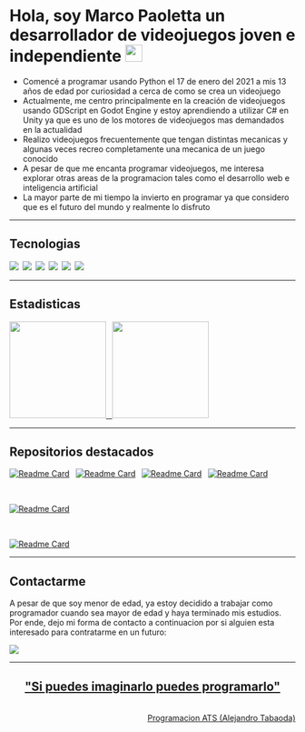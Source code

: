 # Hola, soy Marco Paoletta un desarrollador de videojuegos joven e independiente <img src="https://user-images.githubusercontent.com/1303154/88677602-1635ba80-d120-11ea-84d8-d263ba5fc3c0.gif" width="30px" height="30px">

* Comencé a programar usando Python el 17 de enero del 2021 a mis 13 años de edad por curiosidad a cerca de como se crea un videojuego  
* Actualmente, me centro principalmente en la creación de videojuegos usando GDScript en Godot Engine y estoy aprendiendo a utilizar C# en Unity ya que es uno de los motores de videojuegos mas demandados en la actualidad
* Realizo videojuegos frecuentemente que tengan distintas mecanicas y algunas veces recreo completamente una mecanica de un juego conocido
* A pesar de que me encanta programar videojuegos, me interesa explorar otras areas de la programacion tales como el desarrollo web e inteligencia artificial
* La mayor parte de mi tiempo la invierto en programar ya que considero que es el futuro del mundo y realmente lo disfruto 

---

<h2>Tecnologias</h2>

<img src="https://img.shields.io/badge/-GDSCRIPT-61DBFB?style=for-the-badge&labelColor=black&logo=godot-engine&logoColor=61DBFB"/>&ensp;<img src="https://img.shields.io/badge/-C Sharp-239120?style=for-the-badge&labelColor=black&logo=UNITY&logoColor=FFFFFF"/>&ensp;<img src="https://img.shields.io/badge/-PYTHON-3776AB?style=for-the-badge&labelColor=black&logo=python&logoColor=3776AB"/>&ensp;<img src="https://img.shields.io/badge/-HTML5-E34F26?style=for-the-badge&labelColor=black&logo=html5&logoColor=E34F26"/>&ensp;<img src="https://img.shields.io/badge/-CSS3-1572B6?style=for-the-badge&labelColor=black&logo=css3&logoColor=1572B6"/>&ensp;<img src="https://img.shields.io/badge/-JavaScript-F7DF1E?style=for-the-badge&labelColor=black&logo=javascript&logoColor=F7DF1E"/>

---
  
<h2>Estadisticas</h2>

<a href="https://github.com/MarcoPaoletta">
  <img height="170em" src="https://github-readme-stats-eight-theta.vercel.app/api?username=MarcoPaoletta&show_icons=true&theme=algolia&include_all_commits=true&count_private=true" />&ensp;
  <img height="170em" src="https://github-readme-stats-eight-theta.vercel.app/api/top-langs/?username=MarcoPaoletta&layout=compact&langs_count=8&theme=algolia" />
    </a>

---

<h2>Repositorios destacados</h2>

[![Readme Card](https://github-readme-stats.vercel.app/api/pin/?username=MarcoPaoletta&repo=Line2D-JSON-InputRemapping-Joystick&theme=tokyonight)](https://github.com/MarcoPaoletta/Line2D-JSON-InputRemapping-Joystick)&ensp;
[![Readme Card](https://github-readme-stats.vercel.app/api/pin/?username=MarcoPaoletta&repo=God-Noel&theme=tokyonight)](https://github.com/MarcoPaoletta/God-Noel)&ensp;
[![Readme Card](https://github-readme-stats.vercel.app/api/pin/?username=MarcoPaoletta&repo=PaPimPum&theme=tokyonight)](https://github.com/MarcoPaoletta/PaPimPum)&ensp;
[![Readme Card](https://github-readme-stats.vercel.app/api/pin/?username=MarcoPaoletta&repo=Touch&theme=tokyonight)](https://github.com/MarcoPaoletta/Touch)&ensp;

</br>

[![Readme Card](https://github-readme-stats.vercel.app/api/pin/?username=MarcoPaoletta&repo=Codigo-Facilito-HTML-CSS&theme=tokyonight)](https://github.com/MarcoPaoletta/Codigo-Facilito-HTML-CSS)

</br>

[![Readme Card](https://github-readme-stats.vercel.app/api/pin/?username=MarcoPaoletta&repo=QRCodeGenerator&theme=tokyonight)](https://github.com/MarcoPaoletta/QRCodeGenerator)

---

<h2>Contactarme</h2>

<p>A pesar de que soy menor de edad, ya estoy decidido a trabajar como programador cuando sea mayor de edad y haya terminado mis estudios. Por ende, dejo mi forma de contacto a continuacion por si alguien esta interesado para contratarme en un futuro:</p>

<a href="mailto:marcopaoletta2007@gmail.com">
  <img src="https://img.shields.io/badge/-marcopaoletta2007@gmail.com-EA4335?style=for-the-badge&labelColor=black&logo=gmail&logoColor=EA4335"/>

---

<h2 align= "center">"Si puedes imaginarlo puedes programarlo"</h2>  
  
</br>
<div align = "right">
<a align= "right" href=http://youtube.fandom.com/es/wiki/Programación_ATS>Programacion ATS (Alejandro Tabaoda)</p>
</div>
